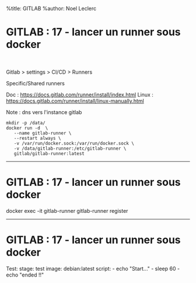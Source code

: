 %title: GITLAB
%author: Noel Leclerc


# GITLAB : 17 - lancer un runner sous docker


<br>

Gitlab > settings > CI/CD > Runners

Specific/Shared runners

Doc : https://docs.gitlab.com/runner/install/index.html
Linux : https://docs.gitlab.com/runner/install/linux-manually.html

Note : dns vers l'instance gitlab

```
mkdir -p /data/
docker run -d  \
   --name gitlab-runner \
   --restart always \
   -v /var/run/docker.sock:/var/run/docker.sock \
   -v /data/gitlab-runner:/etc/gitlab-runner \
   gitlab/gitlab-runner:latest
```

-----------------------------------------------------------------------------------------

# GITLAB : 17 - lancer un runner sous docker


docker exec -it gitlab-runner gitlab-runner register

-----------------------------------------------------------------------------------------

# GITLAB : 17 - lancer un runner sous docker
Test:
  stage: test
  image: debian:latest
  script:
    - echo "Start..."
    - sleep 60
    - echo "ended !!"

